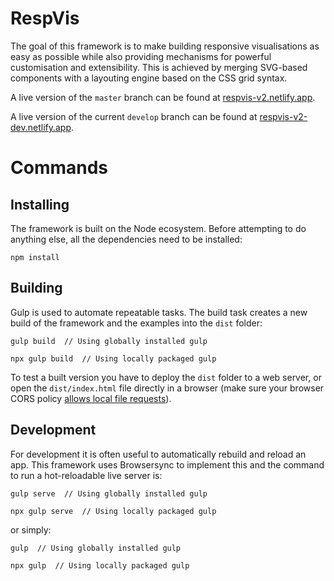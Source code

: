 # RespVis

The goal of this framework is to make building responsive
visualisations as easy as possible while also providing mechanisms for
powerful customisation and extensibility. This is achieved by merging
SVG-based components with a layouting engine based on the CSS grid
syntax.

A live version of the `master` branch can be found at
[respvis-v2.netlify.app](https://respvis-v2.netlify.app/).

A live version of the current `develop` branch can be found at
[respvis-v2-dev.netlify.app](https://respvis-v2-dev.netlify.app/).

# Commands

## Installing

The framework is built on the Node ecosystem. Before attempting to do
anything else, all the dependencies need to be installed:

```
npm install
```

## Building

Gulp is used to automate repeatable tasks. The build task creates a
new build of the framework and the examples into the `dist` folder:

```
gulp build  // Using globally installed gulp

npx gulp build  // Using locally packaged gulp
```

To test a built version you have to deploy the `dist` folder to a web
server, or open the `dist/index.html` file directly in a browser (make
sure your browser CORS policy [allows local file
requests](https://dev.to/dengel29/loading-local-files-in-firefox-and-chrome-m9f)).


## Development

For development it is often useful to automatically rebuild and reload
an app. This framework uses Browsersync to implement this and the
command to run a hot-reloadable live server is:

```
gulp serve  // Using globally installed gulp

npx gulp serve  // Using locally packaged gulp
```

or simply:

```
gulp  // Using globally installed gulp

npx gulp  // Using locally packaged gulp
```
